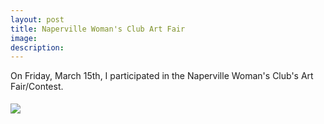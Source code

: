 ```yaml
---
layout: post
title: Naperville Woman's Club Art Fair
image: 
description:
---
```



<!-- split -->
 On Friday, March 15th, I participated in the Naperville Woman's Club's Art Fair/Contest.
 <div style="height: 5px"></div>

<div class="container1">
  <div class="row">
    <div class="col-sm-3">
      <img class="img img-responsive" src= "{{ site.baseurl }}/img/blog/artfair.jpg"/>
    </div>    
  </div>
</div>

